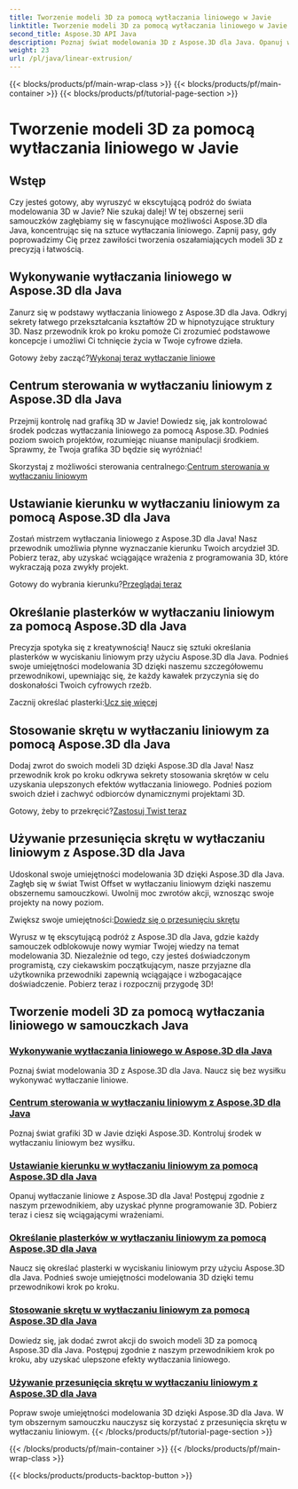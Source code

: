 ```yaml
---
title: Tworzenie modeli 3D za pomocą wytłaczania liniowego w Javie
linktitle: Tworzenie modeli 3D za pomocą wytłaczania liniowego w Javie
second_title: Aspose.3D API Java
description: Poznaj świat modelowania 3D z Aspose.3D dla Java. Opanuj wytłaczanie liniowe bez wysiłku. Centrum sterowania, ustaw kierunek, określ plasterki, zastosuj skręt i wiele więcej!
weight: 23
url: /pl/java/linear-extrusion/
---
```


{{< blocks/products/pf/main-wrap-class >}}
{{< blocks/products/pf/main-container >}}
{{< blocks/products/pf/tutorial-page-section >}}

# Tworzenie modeli 3D za pomocą wytłaczania liniowego w Javie

## Wstęp


Czy jesteś gotowy, aby wyruszyć w ekscytującą podróż do świata modelowania 3D w Javie? Nie szukaj dalej! W tej obszernej serii samouczków zagłębiamy się w fascynujące możliwości Aspose.3D dla Java, koncentrując się na sztuce wytłaczania liniowego. Zapnij pasy, gdy poprowadzimy Cię przez zawiłości tworzenia oszałamiających modeli 3D z precyzją i łatwością.

## Wykonywanie wytłaczania liniowego w Aspose.3D dla Java

Zanurz się w podstawy wytłaczania liniowego z Aspose.3D dla Java. Odkryj sekrety łatwego przekształcania kształtów 2D w hipnotyzujące struktury 3D. Nasz przewodnik krok po kroku pomoże Ci zrozumieć podstawowe koncepcje i umożliwi Ci tchnięcie życia w Twoje cyfrowe dzieła.

 Gotowy żeby zacząć?[Wykonaj teraz wytłaczanie liniowe](./performing-linear-extrusion/)

## Centrum sterowania w wytłaczaniu liniowym z Aspose.3D dla Java

Przejmij kontrolę nad grafiką 3D w Javie! Dowiedz się, jak kontrolować środek podczas wytłaczania liniowego za pomocą Aspose.3D. Podnieś poziom swoich projektów, rozumiejąc niuanse manipulacji środkiem. Sprawmy, że Twoja grafika 3D będzie się wyróżniać!

 Skorzystaj z możliwości sterowania centralnego:[Centrum sterowania w wytłaczaniu liniowym](./controlling-center/)

## Ustawianie kierunku w wytłaczaniu liniowym za pomocą Aspose.3D dla Java

Zostań mistrzem wytłaczania liniowego z Aspose.3D dla Java! Nasz przewodnik umożliwia płynne wyznaczanie kierunku Twoich arcydzieł 3D. Pobierz teraz, aby uzyskać wciągające wrażenia z programowania 3D, które wykraczają poza zwykły projekt.

 Gotowy do wybrania kierunku?[Przeglądaj teraz](./setting-direction/)

## Określanie plasterków w wytłaczaniu liniowym za pomocą Aspose.3D dla Java

Precyzja spotyka się z kreatywnością! Naucz się sztuki określania plasterków w wyciskaniu liniowym przy użyciu Aspose.3D dla Java. Podnieś swoje umiejętności modelowania 3D dzięki naszemu szczegółowemu przewodnikowi, upewniając się, że każdy kawałek przyczynia się do doskonałości Twoich cyfrowych rzeźb.

 Zacznij określać plasterki:[Ucz się więcej](./specifying-slices/)

## Stosowanie skrętu w wytłaczaniu liniowym za pomocą Aspose.3D dla Java

Dodaj zwrot do swoich modeli 3D dzięki Aspose.3D dla Java! Nasz przewodnik krok po kroku odkrywa sekrety stosowania skrętów w celu uzyskania ulepszonych efektów wytłaczania liniowego. Podnieś poziom swoich dzieł i zachwyć odbiorców dynamicznymi projektami 3D.

 Gotowy, żeby to przekręcić?[Zastosuj Twist teraz](./applying-twist/)

## Używanie przesunięcia skrętu w wytłaczaniu liniowym z Aspose.3D dla Java

Udoskonal swoje umiejętności modelowania 3D dzięki Aspose.3D dla Java. Zagłęb się w świat Twist Offset w wytłaczaniu liniowym dzięki naszemu obszernemu samouczkowi. Uwolnij moc zwrotów akcji, wznosząc swoje projekty na nowy poziom.

 Zwiększ swoje umiejętności:[Dowiedz się o przesunięciu skrętu](./using-twist-offset/)

Wyrusz w tę ekscytującą podróż z Aspose.3D dla Java, gdzie każdy samouczek odblokowuje nowy wymiar Twojej wiedzy na temat modelowania 3D. Niezależnie od tego, czy jesteś doświadczonym programistą, czy ciekawskim początkującym, nasze przyjazne dla użytkownika przewodniki zapewnią wciągające i wzbogacające doświadczenie. Pobierz teraz i rozpocznij przygodę 3D!
## Tworzenie modeli 3D za pomocą wytłaczania liniowego w samouczkach Java
### [Wykonywanie wytłaczania liniowego w Aspose.3D dla Java](./performing-linear-extrusion/)
Poznaj świat modelowania 3D z Aspose.3D dla Java. Naucz się bez wysiłku wykonywać wytłaczanie liniowe.
### [Centrum sterowania w wytłaczaniu liniowym z Aspose.3D dla Java](./controlling-center/)
Poznaj świat grafiki 3D w Javie dzięki Aspose.3D. Kontroluj środek w wytłaczaniu liniowym bez wysiłku.
### [Ustawianie kierunku w wytłaczaniu liniowym za pomocą Aspose.3D dla Java](./setting-direction/)
Opanuj wytłaczanie liniowe z Aspose.3D dla Java! Postępuj zgodnie z naszym przewodnikiem, aby uzyskać płynne programowanie 3D. Pobierz teraz i ciesz się wciągającymi wrażeniami.
### [Określanie plasterków w wytłaczaniu liniowym za pomocą Aspose.3D dla Java](./specifying-slices/)
Naucz się określać plasterki w wyciskaniu liniowym przy użyciu Aspose.3D dla Java. Podnieś swoje umiejętności modelowania 3D dzięki temu przewodnikowi krok po kroku.
### [Stosowanie skrętu w wytłaczaniu liniowym za pomocą Aspose.3D dla Java](./applying-twist/)
Dowiedz się, jak dodać zwrot akcji do swoich modeli 3D za pomocą Aspose.3D dla Java. Postępuj zgodnie z naszym przewodnikiem krok po kroku, aby uzyskać ulepszone efekty wytłaczania liniowego.
### [Używanie przesunięcia skrętu w wytłaczaniu liniowym z Aspose.3D dla Java](./using-twist-offset/)
Popraw swoje umiejętności modelowania 3D dzięki Aspose.3D dla Java. W tym obszernym samouczku nauczysz się korzystać z przesunięcia skrętu w wytłaczaniu liniowym.
{{< /blocks/products/pf/tutorial-page-section >}}

{{< /blocks/products/pf/main-container >}}
{{< /blocks/products/pf/main-wrap-class >}}

{{< blocks/products/products-backtop-button >}}
